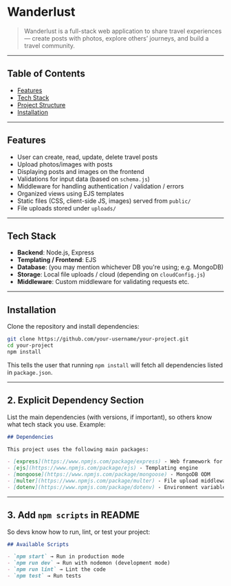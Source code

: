 # Wanderlust

> Wanderlust is a full-stack web application to share travel experiences — create posts with photos, explore others’ journeys, and build a travel community.

---

## Table of Contents

- [Features](#features)  
- [Tech Stack](#tech-stack)  
- [Project Structure](#project-structure)  
- [Installation](#installation)  

---

## Features

- User can create, read, update, delete travel posts  
- Upload photos/images with posts  
- Displaying posts and images on the frontend  
- Validations for input data (based on `schema.js`)  
- Middleware for handling authentication / validation / errors  
- Organized views using EJS templates  
- Static files (CSS, client-side JS, images) served from `public/`  
- File uploads stored under `uploads/`  

---

## Tech Stack

- **Backend**: Node.js, Express  
- **Templating / Frontend**: EJS  
- **Database**: (you may mention whichever DB you're using; e.g. MongoDB)  
- **Storage**: Local file uploads / cloud (depending on `cloudConfig.js`)  
- **Middleware**: Custom middleware for validating requests etc.  

---

## Installation

Clone the repository and install dependencies:

```bash
git clone https://github.com/your-username/your-project.git
cd your-project
npm install
```

This tells the user that running `npm install` will fetch all dependencies listed in `package.json`.

---

## 2. **Explicit Dependency Section**
List the main dependencies (with versions, if important), so others know what tech stack you use. Example:

```markdown
## Dependencies

This project uses the following main packages:

- [express](https://www.npmjs.com/package/express) - Web framework for Node.js
- [ejs](https://www.npmjs.com/package/ejs) - Templating engine
- [mongoose](https://www.npmjs.com/package/mongoose) - MongoDB ODM
- [multer](https://www.npmjs.com/package/multer) - File upload middleware
- [dotenv](https://www.npmjs.com/package/dotenv) - Environment variable management
```
---

## 3. **Add `npm scripts` in README**
So devs know how to run, lint, or test your project:

```markdown
## Available Scripts

- `npm start` → Run in production mode  
- `npm run dev` → Run with nodemon (development mode)  
- `npm run lint` → Lint the code  
- `npm test` → Run tests  

```


